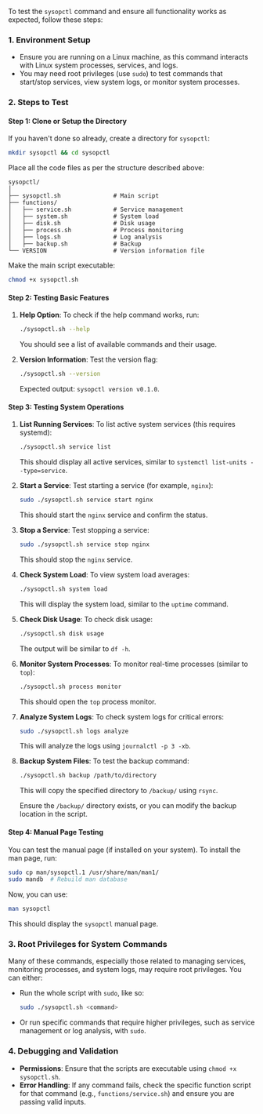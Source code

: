 To test the `sysopctl` command and ensure all functionality works as expected, follow these steps:

### **1. Environment Setup**

- Ensure you are running on a Linux machine, as this command interacts with Linux system processes, services, and logs.
- You may need root privileges (use `sudo`) to test commands that start/stop services, view system logs, or monitor system processes.

### **2. Steps to Test**

#### **Step 1: Clone or Setup the Directory**
If you haven't done so already, create a directory for `sysopctl`:

```bash
mkdir sysopctl && cd sysopctl
```

Place all the code files as per the structure described above:

```
sysopctl/
│
├── sysopctl.sh               # Main script
├── functions/
│   ├── service.sh            # Service management
│   ├── system.sh             # System load
│   ├── disk.sh               # Disk usage
│   ├── process.sh            # Process monitoring
│   ├── logs.sh               # Log analysis
│   ├── backup.sh             # Backup
└── VERSION                   # Version information file
```

Make the main script executable:

```bash
chmod +x sysopctl.sh
```

#### **Step 2: Testing Basic Features**
1. **Help Option**:
   To check if the help command works, run:

   ```bash
   ./sysopctl.sh --help
   ```

   You should see a list of available commands and their usage.

2. **Version Information**:
   Test the version flag:

   ```bash
   ./sysopctl.sh --version
   ```

   Expected output: `sysopctl version v0.1.0`.

#### **Step 3: Testing System Operations**

1. **List Running Services**:
   To list active system services (this requires systemd):

   ```bash
   ./sysopctl.sh service list
   ```

   This should display all active services, similar to `systemctl list-units --type=service`.

2. **Start a Service**:
   Test starting a service (for example, `nginx`):

   ```bash
   sudo ./sysopctl.sh service start nginx
   ```

   This should start the `nginx` service and confirm the status.

3. **Stop a Service**:
   Test stopping a service:

   ```bash
   sudo ./sysopctl.sh service stop nginx
   ```

   This should stop the `nginx` service.

4. **Check System Load**:
   To view system load averages:

   ```bash
   ./sysopctl.sh system load
   ```

   This will display the system load, similar to the `uptime` command.

5. **Check Disk Usage**:
   To check disk usage:

   ```bash
   ./sysopctl.sh disk usage
   ```

   The output will be similar to `df -h`.

6. **Monitor System Processes**:
   To monitor real-time processes (similar to `top`):

   ```bash
   ./sysopctl.sh process monitor
   ```

   This should open the `top` process monitor.

7. **Analyze System Logs**:
   To check system logs for critical errors:

   ```bash
   sudo ./sysopctl.sh logs analyze
   ```

   This will analyze the logs using `journalctl -p 3 -xb`.

8. **Backup System Files**:
   To test the backup command:

   ```bash
   ./sysopctl.sh backup /path/to/directory
   ```

   This will copy the specified directory to `/backup/` using `rsync`.

   Ensure the `/backup/` directory exists, or you can modify the backup location in the script.

#### **Step 4: Manual Page Testing**
You can test the manual page (if installed on your system). To install the man page, run:

```bash
sudo cp man/sysopctl.1 /usr/share/man/man1/
sudo mandb  # Rebuild man database
```

Now, you can use:

```bash
man sysopctl
```

This should display the `sysopctl` manual page.

### **3. Root Privileges for System Commands**
Many of these commands, especially those related to managing services, monitoring processes, and system logs, may require root privileges. You can either:

- Run the whole script with `sudo`, like so:

   ```bash
   sudo ./sysopctl.sh <command>
   ```

- Or run specific commands that require higher privileges, such as service management or log analysis, with `sudo`.

### **4. Debugging and Validation**
- **Permissions**: Ensure that the scripts are executable using `chmod +x sysopctl.sh`.
- **Error Handling**: If any command fails, check the specific function script for that command (e.g., `functions/service.sh`) and ensure you are passing valid inputs.
